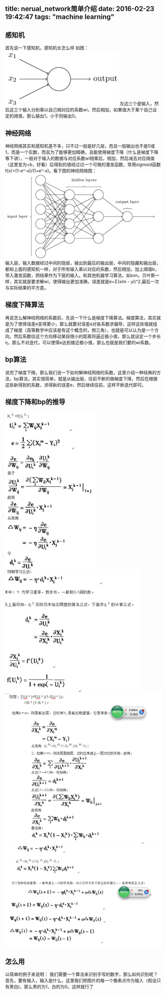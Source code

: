 title: nerual_network简单介绍
date: 2016-02-23 19:42:47
tags: "machine learning"
---
## 感知机
首先说一下感知机，感知机长怎么样
如图：
![201602231](https://raw.githubusercontent.com/xsj4cs/xsj4cs.github.io/hexo/images/201602231.png)
左边三个是输入，然后这三个输入分别乘以自己相对应的系数wi，然后相加，如果值大于某个自己设定的阈值，那么输出1，小于则输出0。
## 神经网络
神经网络其实和感知机差不多，只不过一般是好几层，而且一般输出也不是0或1，而是一个实数，而且为了能够更加精确，且能使用梯度下降（什么是梯度下降等下讲），一般对于输入的数据与对应系数wi相乘后，相加，然后减去对应阈值（这里变为+b，好看）后得到的值经过过一个可微的激发函数，常用sigmoid函数f(x)=(1-e^-x)/(1+e^-x)。看下图的神经网络图：
![201602232](https://raw.githubusercontent.com/xsj4cs/xsj4cs.github.io/hexo/images/201602232.png)
输入层，输入数据经过中间的隐层，输出到最后的输出层，中间的隐藏和输出层，都和上面的感知机一样，对于所有输入乘以对应的系数，然后相加，加上阈值b，带入激发函数，把结果作为下层的输入。和其他机器学习算法，如svn，贝叶斯一样，其实就是要求解wi，使得输出更加准确，误差就是e=Σ(xim - yi)^2,最后一次与实际结果的平方差。
## 梯度下降算法
再说怎么解神经网络的系数前，先说一下什么是梯度下降算法。梯度算法，其实就是为了使得误差e变得更小，那么就要对误差e对各系数求偏导，这样这些值就组成了梯度（高等数学中应该是有这个概念的，倒三角），也就是可以认为是一个方向，然后系数往这个方向移动某段很小的距离将逼近极小值，那么就设定一个步长η，那么不对迭代，可以使得e达到接近极小值，那么也就是我们要的wi系数。
## bp算法
说完了梯度下降，那么我们说一下如何解神经网络的系数，这里介绍一种经典的方法，bp算法，其实很简单，就是从输出层，往前不断的做梯度下降，然后在根据这些新得到的系数，求得新的误差e，然后继续往前，这样不断迭代即可。
## 梯度下降和bp的推导
![201602233](https://raw.githubusercontent.com/xsj4cs/xsj4cs.github.io/hexo/images/201602233.png)
![201602234](https://raw.githubusercontent.com/xsj4cs/xsj4cs.github.io/hexo/images/201602234.png)
![201602235](https://raw.githubusercontent.com/xsj4cs/xsj4cs.github.io/hexo/images/201602235.png)
![201602236](https://raw.githubusercontent.com/xsj4cs/xsj4cs.github.io/hexo/images/201602236.png)
## 怎么用
以简单的例子来说明：
我们需要一个算法来识别手写的数字，那么如何识别呢？
首先，要有输入，输入是什么，这里我们把图片的每一个像素点作为输入（假设只有黑白)，那么黑的为1，白的为0。这样就行了
